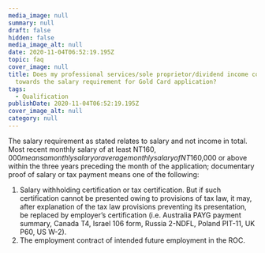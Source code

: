 ```yaml
---
media_image: null
summary: null
draft: false
hidden: false
media_image_alt: null
date: 2020-11-04T06:52:19.195Z
topic: faq
cover_image: null
title: Does my professional services/sole proprietor/dividend income count
  towards the salary requirement for Gold Card application?
tags:
  - Qualification
publishDate: 2020-11-04T06:52:19.195Z
cover_image_alt: null
category: null
---
```

The salary requirement as stated relates to salary and not income in total.
Most recent monthly salary of at least NT$160,000 means a monthly salary or average monthly salary of NT$160,000 or above within the three years preceding the month of the application; documentary proof of salary or tax payment means one of the following:

1. Salary withholding certification or tax certification. But if such certification cannot be presented owing to provisions of tax law, it may, after explanation of the tax law provisions preventing its presentation, be replaced by employer’s certification (i.e. Australia PAYG payment summary, Canada T4, Israel 106 form, Russia 2-NDFL, Poland PIT-11, UK P60, US W-2).
2. The employment contract of intended future employment in the ROC.